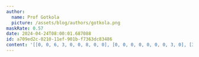 ```yaml
---
author:
  name: Prof Gotkola
  picture: /assets/blog/authors/gotkola.png
maskRate: 0.57
date: 2024-04-24T08:00:01.687088
id: a709ed2c-0210-11ef-901b-f7363dc83486
content: '[[0, 0, 6, 3, 0, 0, 8, 0, 0], [0, 0, 0, 0, 0, 0, 0, 3, 0], [3, 0, 9, 0, 6, 0, 1, 0, 0], [7, 9, 0, 6, 3, 0, 4, 1, 8], [8, 0, 0, 0, 0, 9, 0, 5, 6], [0, 0, 0, 0, 0, 0, 2, 0, 9], [9, 0, 0, 0, 5, 0, 0, 2, 1], [0, 1, 0, 0, 7, 3, 9, 8, 0], [2, 7, 0, 1, 9, 0, 0, 0, 3]]'
---
```

